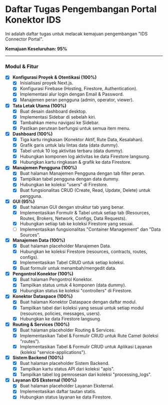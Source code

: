 # Daftar Tugas Pengembangan Portal Konektor IDS

Ini adalah daftar tugas untuk melacak kemajuan pengembangan "IDS Connector Portal".

**Kemajuan Keseluruhan: 95%**

---

### Modul & Fitur

- [x] **Konfigurasi Proyek & Otentikasi (100%)**
  - [x] Inisialisasi proyek Next.js.
  - [x] Konfigurasi Firebase (Hosting, Firestore, Authentication).
  - [x] Implementasi alur login dengan Email & Password.
  - [x] Manajemen peran pengguna (admin, operator, viewer).

- [x] **Tata Letak Utama (100%)**
  - [x] Buat desain dashboard desktop.
  - [x] Implementasi Sidebar di sebelah kiri.
  - [x] Tambahkan menu navigasi ke Sidebar.
  - [x] Pastikan perutean berfungsi untuk semua item menu.

- [x] **Dashboard (100%)**
  - [x] Tiga kartu ringkasan (Konektor Aktif, Rute Data, Kesalahan).
  - [x] Grafik garis untuk lalu lintas data (data dummy).
  - [x] Tabel untuk 10 log aktivitas terbaru (data dummy).
  - [x] Hubungkan komponen log aktivitas ke data Firestore langsung.
  - [x] Hubungkan kartu ringkasan & grafik ke data Firestore.

- [x] **Manajemen Pengguna (100%)**
  - [x] Buat halaman Manajemen Pengguna dengan tab filter peran.
  - [x] Tampilkan tabel pengguna dengan data dummy.
  - [x] Hubungkan ke koleksi "users" di Firestore.
  - [x] Buat fungsionalitas CRUD (Create, Read, Update, Delete) untuk pengguna.

- [x] **GUI (95%)**
  - [x] Buat halaman GUI dengan struktur tab yang benar.
  - [x] Implementasikan Formulir & Tabel untuk setiap tab (Resources, Routes, Brokers, Network, Configs, Data Requests).
  - [x] Hubungkan setiap tab ke koleksi Firestore yang sesuai.
  - [ ] Implementasikan fungsionalitas "Container Management" dan "Data Sources".

- [x] **Manajemen Data (100%)**
  - [x] Buat halaman placeholder Manajemen Data.
  - [x] Hubungkan ke koleksi Firestore (resources, contracts, routes, configs).
  - [x] Implementasikan Tabel CRUD untuk setiap koleksi.
  - [x] Buat formulir untuk menambah/mengedit data.

- [x] **Pengontrol Konektor (100%)**
  - [x] Buat halaman Pengontrol Konektor.
  - [x] Tampilkan status untuk 4 komponen (data dummy).
  - [x] Hubungkan status ke koleksi "controllers" di Firestore.

- [x] **Konektor Dataspace (100%)**
  - [x] Buat halaman Konektor Dataspace dengan daftar modul.
  - [x] Tampilkan tabel dari koleksi yang sesuai untuk setiap modul (resources, policies, messages, users).
  - [x] Hubungkan ke data Firestore langsung.

- [x] **Routing & Services (100%)**
  - [x] Buat halaman placeholder Routing & Services.
  - [x] Implementasikan Tabel & Formulir CRUD untuk Rute Camel (koleksi "routes").
  - [x] Implementasikan Tabel & Formulir CRUD untuk Aplikasi Layanan (koleksi "service-applications").

- [x] **Sistem Backend (100%)**
  - [x] Buat halaman placeholder Sistem Backend.
  - [x] Tampilkan kartu status API dari koleksi "apis".
  - [x] Tampilkan tabel log pemrosesan dari koleksi "processing_logs".

- [x] **Layanan IDS Eksternal (100%)**
  - [x] Buat halaman placeholder Layanan Eksternal.
  - [x] Implementasikan daftar tautan statis.
  - [x] Hubungkan status layanan ke data Firestore.
